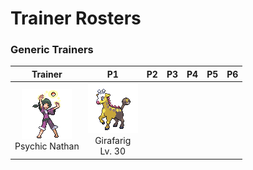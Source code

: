 # Trainer Rosters

### Generic Trainers

| Trainer | P1 | P2 | P3 | P4 | P5 | P6 |
|:-------:|:--:|:--:|:--:|:--:|:--:|:--:|
| ![Psychic Nathan](../../assets/trainers/psychic.png "Psychic Nathan")<br>Psychic Nathan | ![Girafarig](../../assets/sprites/girafarig/front.gif "Girafarig")<br>Girafarig<br>Lv. 30 |

